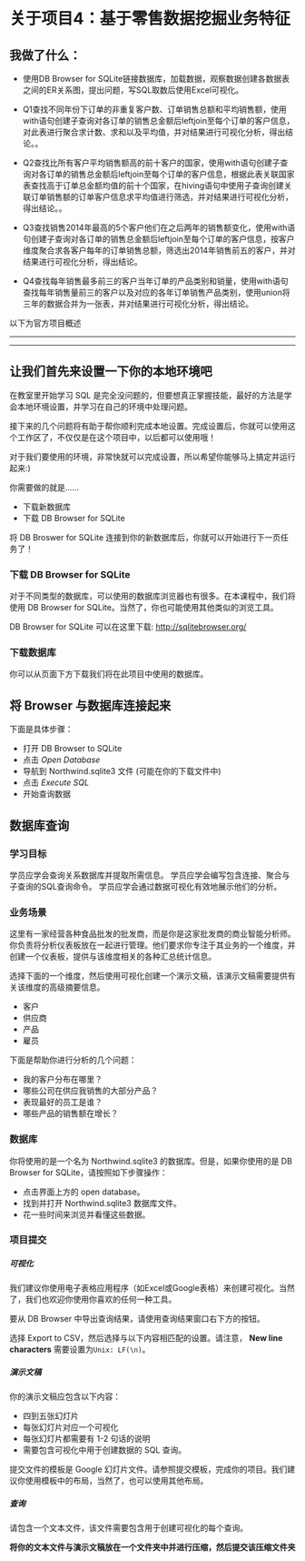 # 关于项目4：基于零售数据挖掘业务特征

## 我做了什么：

* 使用DB Browser for SQLite链接数据库，加载数据，观察数据创建各数据表之间的ER关系图，提出问题，写SQL取数后使用Excel可视化。
* Q1查找不同年份下订单的非重复客户数、订单销售总额和平均销售额，使用with语句创建子查询对各订单的销售总金额后leftjoin至每个订单的客户信息，对此表进行聚合求计数、求和以及平均值，并对结果进行可视化分析，得出结论。。
* Q2查找比所有客户平均销售额高的前十客户的国家，使用with语句创建子查询对各订单的销售总金额后leftjoin至每个订单的客户信息，根据此表关联国家表查找高于订单总金额均值的前十个国家，在hiving语句中使用子查询创建关联订单销售额的订单客户信息求平均值进行筛选，并对结果进行可视化分析，得出结论。。
* Q3查找销售2014年最高的5个客户他们在之后两年的销售额变化，使用with语句创建子查询对各订单的销售总金额后leftjoin至每个订单的客户信息，按客户维度聚合求各客户每年的订单销售总额，筛选出2014年销售前五的客户，并对结果进行可视化分析，得出结论。

* Q4查找每年销售最多前三的客户当年订单的产品类别和销量，使用with语句查找每年销售量前三的客户以及对应的各年订单销售产品类别，使用union将三年的数据合并为一张表，并对结果进行可视化分析，得出结论。



以下为官方项目概述

---

---


## 让我们首先来设置一下你的本地环境吧

在教室里开始学习 SQL 是完全没问题的，但要想真正掌握技能，最好的方法是学会本地环境设置，并学习在自己的环境中处理问题。

接下来的几个问题将有助于帮你顺利完成本地设置。完成设置后，你就可以使用这个工作区了，不仅仅是在这个项目中，以后都可以使用哦！

对于我们要使用的环境，非常快就可以完成设置，所以希望你能够马上搞定并运行起来:)

你需要做的就是......

- 下载新数据库
- 下载 DB Browser for SQLite

将 DB Broswer for SQLite 连接到你的新数据库后，你就可以开始进行下一页任务了！



### 下载 DB Browser for SQLite

对于不同类型的数据库，可以使用的数据库浏览器也有很多。在本课程中，我们将使用 DB Browser for SQLite。当然了，你也可能使用其他类似的浏览工具。

DB Browser for SQLite 可以在这里下载: http://sqlitebrowser.org/



### 下载数据库

你可以从页面下方下载我们将在此项目中使用的数据库。

## 将 Browser 与数据库连接起来

下面是具体步骤：

- 打开 DB Browser to SQLite
- 点击 *Open Database*
- 导航到 Northwind.sqlite3 文件 (可能在你的下载文件中)
- 点击 *Execute SQL*
- 开始查询数据



## 数据库查询

### 学习目标

学员应学会查询关系数据库并提取所需信息。 学员应学会编写包含连接、聚合与子查询的SQL查询命令。 学员应学会通过数据可视化有效地展示他们的分析。

### 业务场景

这里有一家经营各种食品批发的批发商，而是你是这家批发商的商业智能分析师。你负责将分析仪表板放在一起进行管理。他们要求你专注于其业务的一个维度，并创建一个仪表板，提供与该维度相关的各种汇总统计信息。

选择下面的一个维度，然后使用可视化创建一个演示文稿，该演示文稿需要提供有关该维度的高级摘要信息。

- 客户
- 供应商
- 产品
- 雇员

下面是帮助你进行分析的几个问题：

- 我的客户分布在哪里？
- 哪些公司在供应我销售的大部分产品？
- 表现最好的员工是谁？
- 哪些产品的销售额在增长？

### 数据库

你将使用的是一个名为 Northwind.sqlite3 的数据库。但是，如果你使用的是 DB Browser for SQLite，请按照如下步骤操作：

- 点击界面上方的 open database。
- 找到并打开 Northwind.sqlite3 数据库文件。
- 花一些时间来浏览并看懂这些数据。

### 项目提交

##### 可视化

我们建议你使用电子表格应用程序（如Excel或Google表格）来创建可视化。当然了，我们也欢迎你使用你喜欢的任何一种工具。

要从 DB Browser 中导出查询结果，请使用查询结果窗口右下方的按钮。

选择 Export to CSV，然后选择与以下内容相匹配的设置。请注意， **New line characters** 需要设置为`Unix: LF(\n)`。

##### 演示文稿

你的演示文稿应包含以下内容：

- 四到五张幻灯片
- 每张幻灯片对应一个可视化
- 每张幻灯片都需要有 1-2 句话的说明
- 需要包含可视化中用于创建数据的 SQL 查询。

提交文件的模板是 Google 幻灯片文件。请参照提交模板，完成你的项目。我们建议你使用模板中的布局，当然了，也可以使用其他布局。

##### 查询

请包含一个文本文件，该文件需要包含用于创建可视化的每个查询。

**将你的文本文件与演示文稿放在一个文件夹中并进行压缩，然后提交该压缩文件夹**